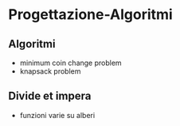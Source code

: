 # Progettazione-Algoritmi
## Algoritmi
- minimum coin change problem
- knapsack problem

## Divide et impera
- funzioni varie su alberi
